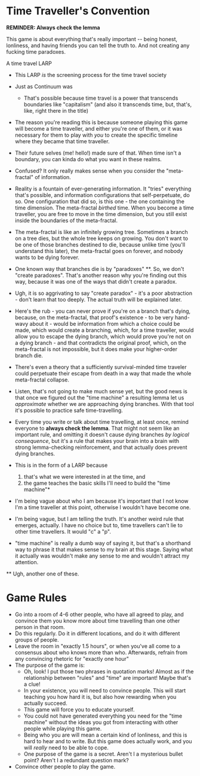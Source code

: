 
# Time Traveller's Convention

**REMINDER: Always check the lemma**

This game is about everything that's really important -- being honest, lonliness, and having friends you can tell the truth to. And not creating any fucking time paradoxes.

A time travel LARP
 * This LARP *is* the screening process for the time travel society
 * Just as Continuum was
   * That's possible because time travel is a power that transcends boundaries like "capitalism" (and also it transcends time, but, that's, like, right there in the title)
 * The reason you're reading this is because someone playing this game will become a time traveller, and either you're one of them, or it was necessary for them to play with *you* to create the specific timeline where they became that time traveller.
 * Their future selves (me! hello!) made sure of that. When time isn't a boundary, you can kinda do what you want in these realms.
 * Confused? It only really makes sense when you consider the "meta-fractal" of information.
 * Reality is a fountain of ever-generating information.  It "tries" everything that's possible, and information configurations that self-perpetuate, do so. One configuration that did so, is this one - the one containing the time dimension. The meta-fractal *birthed* time. When you become a time traveller, you are free to move in the time dimension, but you still exist inside the boundaries of the meta-fractal.
 * The meta-fractal is like an infinitely growing tree. Sometimes a branch on a tree dies, but the whole tree keeps on growing. You don't want to be one of those branches destined to die, because unlike time (you'll understand this later), the meta-fractal goes on forever, and nobody wants to be dying forever.
 * One known way that branches die is by "paradoxes" \*\*. So, we don't "create paradoxes". That's another reason why you're finding out this way, because it was one of the ways that didn't create a paradox.
 * Ugh, it is so aggrivating to say "create paradox" - it's a poor abstraction - don't learn that too deeply.  The actual truth will be explained later.
 * Here's the rub - you can never prove if you're on a branch that's dying, because, on the meta-fractal, that proof's existence - to be very hand-wavy about it - would be information from which a choice could be made, which would create a branching, which, for a time traveller, would allow you to escape the dying branch, which would prove you're not on a dying branch - and that contradicts the original proof, which, on the meta-fractal is not impossible, but it does make your higher-order branch die.
 * There's even a theory that a sufficiently survival-minded time traveler could perpetuate their escape from death in a way that made the whole meta-fractal collapse.
 * Listen, that's not going to make much sense yet, but the good news is that once we figured out the "time machine" a resulting lemma let us *approximate* whether we are approaching dying branches. With that tool it's possible to practice safe time-travelling.
 * Every time you write or talk about time travelling, at least once, remind everyone to **always check the lemma**. That might not seem like an important rule, and omitting it doesn't cause dying branches *by logical consequence*, but it's a rule that makes your brain into a brain with strong lemma-checking reinforcement, and that actually does prevent dying branches.
 * This is in the form of a LARP because
   1. that's what we were interested in at the time, and
   2. the game teaches the basic skills I'll need to build the "time machine"\*
 * I'm being vague about who I am because it's important that I not know I'm a time traveller at this point, otherwise I wouldn't have become one.
 * I'm being vague, but I am telling the truth. It's another weird rule that emerges, actually. I have no choice but to, time travellers can't lie to other time travellers. It would "c" a "p".


* "time machine" is really a dumb way of saying it, but that's a shorthand way to phrase it that makes sense to my brain at this stage. Saying what it actually was wouldn't make any sense to me and wouldn't attract my attention.

** Ugh, another one of these.



# Game Rules

 * Go into a room of 4-6 other people, who have all agreed to play, and convince them you know more about time travelling than one other person in that room.
 * Do this regularly.  Do it in different locations, and do it with different groups of people.
 * Leave the room in "exactly 1.5 hours", or when you've all come to a consensus about who knows more than who. Afterwards, refrain from any convincing rhetoric for "exactly one hour"
 * The purpose of the game is:
   * Oh, look!  I put those two phrases in quotation marks! Almost as if the relationship between "rules" and "time" are important!  Maybe that's a clue!
   * In your existence, you will need to convince people. This will start teaching you how hard it is, but also how rewarding when you actually succeed.
   * This game will force you to educate yourself.
   * You could not have generated everything you need for the "time machine" without the ideas you got from interacting with other people while playing this game.
   * Being who you are will mean a certain kind of lonliness, and this is hard to hear and to write. But this game does actually work, and you will *really* need to be able to cope.
   * One purpose of the game is a secret. Aren't I a mysterious bullet point? Aren't I a redundant question mark?
 * Convince other people to play the game.

